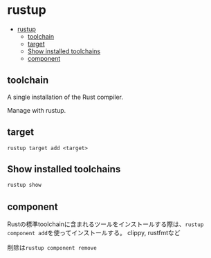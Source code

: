 # rustup

- [rustup](#rustup)
  - [toolchain](#toolchain)
  - [target](#target)
  - [Show installed toolchains](#show-installed-toolchains)
  - [component](#component)

## toolchain

A single installation of the Rust compiler.

Manage with rustup.

## target

```shell
rustup target add <target>
```

## Show installed toolchains

```sh
rustup show
```

## component

Rustの標準toolchainに含まれるツールをインストールする際は、`rustup component add`を使ってインストールする。
clippy, rustfmtなど

削除は`rustup component remove`
